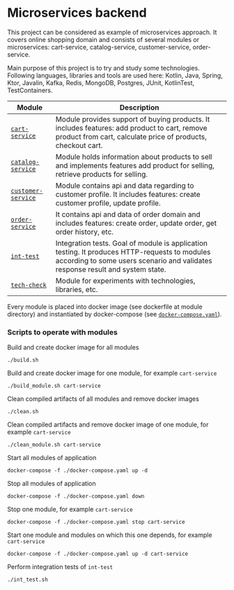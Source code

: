 # Microservices backend

This project can be considered as example of microservices approach. It covers online shopping domain and consists of several modules or microservices: cart-service, catalog-service, customer-service, order-service.

Main purpose of this project is to try and study some technologies.  Following languages, libraries and tools are used here: Kotlin, Java, Spring, Ktor, Javalin, Kafka, Redis, MongoDB, Postgres, JUnit, KotlinTest, TestContainers.

| Module | Description |
|----------|---------|
| [`cart-service`](./cart-service)| Module provides support of buying products. It includes features: add product to cart, remove product from cart, calculate price of products, checkout cart.|
| [`catalog-service`](./catalog-service)| Module holds information about products to sell and implements features add product for selling, retrieve products for selling.|
| [`customer-service`](./customer-service)| Module contains api and data regarding to customer profile. It includes features: create customer profile, update profile.|
| [`order-service`](./order-service)| It contains api and data of order domain and includes features: create order, update order, get order history, etc.
| [`int-test`](./int-test)| Integration tests. Goal of module is application testing. It produces HTTP-requests to modules according to some users scenario and validates response result and system state.|
| [`tech-check`](./tech-check)| Module for experiments with technologies, libraries, etc.|

Every module is placed into docker image (see dockerfile at module directory) and instantiated by docker-compose (see [`docker-compose.yaml`](https://github.com/gusarov-aleksei/mcs-backend/blob/master/docker-compose.yaml)).

### Scripts to operate with modules
Build and create docker image for all modules
```
./build.sh
```
Build and create docker image for one module, for example `cart-service`
```
./build_module.sh cart-service
```
Clean compiled artifacts of all modules and remove docker images
```
./clean.sh
```
Clean compiled artifacts and remove docker image of one module, for example `cart-service`
```
./clean_module.sh cart-service
```
Start all modules of application
```
docker-compose -f ./docker-compose.yaml up -d
```
Stop all modules of application
```
docker-compose -f ./docker-compose.yaml down
```
Stop one module, for example `cart-service`
```
docker-compose -f ./docker-compose.yaml stop cart-service
```
Start one module and modules on which this one depends, for example `cart-service`
```
docker-compose -f ./docker-compose.yaml up -d cart-service
```
Perform integration tests of `int-test`
```
./int_test.sh
```